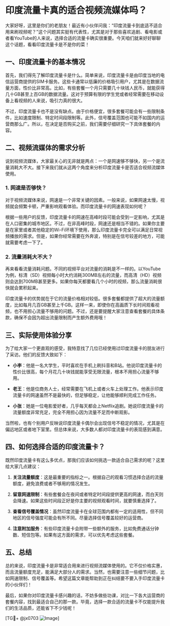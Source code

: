 # 印度流量卡真的适合视频流媒体吗？

大家好呀，这里是你们的老朋友！最近有小伙伴问我：“印度流量卡到底适不适合用来刷视频呢？”这个问题其实挺有代表性，尤其是对于那些喜欢追剧、看电影或者看YouTube的人来说，选择合适的流量卡确实很重要。今天咱们就来好好聊聊这个话题，看看印度流量卡是不是你的菜！

## 一、印度流量卡的基本情况

首先，我们得先了解印度流量卡是什么。简单来说，印度流量卡是由印度当地的电信运营商提供的SIM卡服务。这些卡通常以低廉的价格吸引用户，尤其是在数据流量方面，性价比非常高。比如，有些套餐一个月只需要几十块钱人民币，就能获得几十GB甚至上百GB的数据流量。这对于预算有限的学生党或者经常需要在移动设备上看视频的人来说，吸引力真的很大。

不过，印度流量卡也不是没有缺点。由于价格便宜，很多套餐可能会有一些限制条件，比如速度限制、特定时间段限制等。此外，信号覆盖范围也可能不如国内的运营商那么广。所以，在决定是否购买之前，我们需要仔细研究一下具体套餐的内容。

## 二、视频流媒体的需求分析

说到视频流媒体，大家最关心的无非就是两点：一个是网速够不够快，另一个是流量消耗大不大。接下来我们就从这两个角度来分析印度流量卡是否适合视频流媒体使用。

### 1. 网速是否够快？

对于视频流媒体来说，网速是一个非常关键的因素。一般来说，如果网速太慢，视频就会频繁卡顿，严重影响观看体验。而印度流量卡的网速表现如何呢？

根据一些用户的反馈，印度流量卡的网速在高峰时段可能会受到一定影响，尤其是在人口密集的城市地区。不过，在非高峰时段，网速还是相当不错的。如果你主要是在家里或者其他稳定的Wi-Fi环境下使用，那么印度流量卡完全可以满足日常视频播放的需求。但是，如果你经常需要在外奔波，特别是在信号较差的地方，可能就需要考虑一下了。

### 2. 流量消耗大不大？

再来看看流量消耗问题。不同的视频平台对流量的消耗是不一样的。以YouTube为例，标清（SD）视频每小时大约消耗300MB左右的流量，而高清（HD）视频则会达到700MB甚至更多。如果你每天都要看几个小时的视频，那么流量消耗很快就会累积起来。

印度流量卡的优势就在于它的流量价格相对较低。很多套餐都提供了超大的流量额度，比如每月几百GB甚至上千GB。这样一来，即使你在高画质下长时间观看视频，也不用担心流量不够用的问题。不过，还是要提醒大家注意查看套餐的具体条款，确保不会因为超出流量限制而产生额外费用哦！

## 三、实际使用体验分享

为了给大家一个更直观的感受，我特意找了几位已经使用过印度流量卡的朋友进行了采访。他们的反馈大致如下：

- **小李**：他是一名大学生，平时喜欢在手机上刷抖音和B站。他说印度流量卡的性价比很高，每个月花几十块钱就能享受无限流量，根本不用担心流量不够用。
  
- **老王**：他是位商务人士，经常需要在飞机上或者火车上处理工作。他表示印度流量卡的网速虽然不是最快的，但足够稳定，让他能够顺利完成工作任务。

- **小张**：她是一位电影爱好者，几乎每天都会上Netflix追剧。她说印度流量卡的流量额度非常充足，完全不用担心因为流量不足而中断观影。

当然啦，也有个别用户反映说印度流量卡偶尔会出现信号不稳定的情况，尤其是在偏远地区或者地下室里。但总体来说，大多数人都对印度流量卡的表现感到满意。

## 四、如何选择合适的印度流量卡？

既然印度流量卡有这么多优点，那我们应该如何挑选一款适合自己需求的呢？这里给大家几点建议：

1. **关注流量额度**：这是最重要的指标之一。根据自己的观看习惯选择合适的流量额度，避免浪费或者不够用的情况发生。

2. **留意网速限制**：有些套餐会在夜间或者特定时间段提供更高的网速，而白天则会降速。如果这些时间段正好是你主要的视频观看时间，就要慎重选择了。

3. **查看信号覆盖情况**：虽然印度流量卡在全球范围内都有一定的适用性，但不同地区的信号强度可能会有所不同。尽量选择信号覆盖较好的运营商。

4. **注意附加服务**：有些印度流量卡会附带一些额外的服务，比如免费通话分钟数、短信包等。如果有这方面的需求，可以优先考虑这些套餐。

## 五、总结

总的来说，印度流量卡是非常适合用来进行视频流媒体使用的。它不仅价格实惠，而且流量额度充足，能满足大部分人的需求。当然，也需要注意一些细节问题，比如网速限制、信号覆盖等。希望这篇文章能帮助到正在纠结要不要入手印度流量卡的小伙伴们！

最后，如果你对印度流量卡感兴趣的话，不妨多做些功课，对比一下各大运营商的套餐内容，找到最适合自己的那一款。毕竟，选择一款合适的流量卡不仅能提升我们的生活品质，还能省下不少钱呢！

[TG💪+ @jx0703 ![Image](https://github.com/user-attachments/assets/dbca1d08-cadb-493c-b0ec-ad6f7a83f270)]